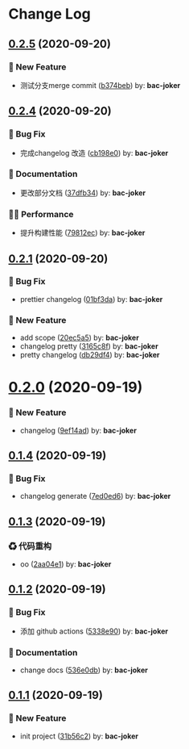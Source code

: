 # Change Log

<!-- DO NOT CHANGE THESE COMMENTS - See .github/actions/trigger-github-release/update-changelog.js -->
<!-- insert-new-changelog-here -->
## [0.2.5](https://github.com/winixt/blogs/compare/v0.2.4...v0.2.5) (2020-09-20)


### :rocket: New Feature

* 测试分支merge commit ([b374beb](https://github.com/winixt/blogs/commit/b374beb)) by: **bac-joker**
## [0.2.4](https://github.com/winixt/blogs/compare/v0.2.3...v0.2.4) (2020-09-20)


### :bug: Bug Fix

* 完成changelog 改造 ([cb198e0](https://github.com/winixt/blogs/commit/cb198e0)) by: **bac-joker**


### :memo: Documentation

* 更改部分文档 ([37dfb34](https://github.com/winixt/blogs/commit/37dfb34)) by: **bac-joker**


### :running_woman: Performance

* 提升构建性能 ([79812ec](https://github.com/winixt/blogs/commit/79812ec)) by: **bac-joker**

## [0.2.1](https://github.com/winixt/blogs/compare/v0.2.0...v0.2.1) (2020-09-20)


### :bug: Bug Fix

* prettier changelog ([01bf3da](https://github.com/winixt/blogs/commit/01bf3da)) by: **bac-joker**


### :rocket: New Feature

* add scope ([20ec5a5](https://github.com/winixt/blogs/commit/20ec5a5)) by: **bac-joker**
* changelog pretty ([3165c8f](https://github.com/winixt/blogs/commit/3165c8f)) by: **bac-joker**
* pretty changelog ([db29df4](https://github.com/winixt/blogs/commit/db29df4)) by: **bac-joker**



# [0.2.0](https://github.com/winixt/blogs/compare/v0.1.4...v0.2.0) (2020-09-19)


### :rocket: New Feature

* changelog ([9ef14ad](https://github.com/winixt/blogs/commit/9ef14ad)) by: **bac-joker**



## [0.1.4](https://github.com/winixt/blogs/compare/v0.1.3...v0.1.4) (2020-09-19)


### :bug: Bug Fix

* changelog generate ([7ed0ed6](https://github.com/winixt/blogs/commit/7ed0ed6)) by: **bac-joker**



## [0.1.3](https://github.com/winixt/blogs/compare/v0.1.2...v0.1.3) (2020-09-19)


### ♻ 代码重构

* oo ([2aa04e1](https://github.com/winixt/blogs/commit/2aa04e1)) by: **bac-joker**



## [0.1.2](https://github.com/winixt/blogs/compare/v0.1.1...v0.1.2) (2020-09-19)


### :bug: Bug Fix

* 添加 github actions ([5338e90](https://github.com/winixt/blogs/commit/5338e90)) by: **bac-joker**


### :memo: Documentation

* change docs ([536e0db](https://github.com/winixt/blogs/commit/536e0db)) by: **bac-joker**



## [0.1.1](https://github.com/winixt/blogs/compare/31b56c2...v0.1.1) (2020-09-19)


### :rocket: New Feature

* init project ([31b56c2](https://github.com/winixt/blogs/commit/31b56c2)) by: **bac-joker**



